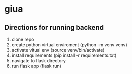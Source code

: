 # giua

## Directions for running backend
1. clone repo 
2. create python virtual enviroment (python -m venv venv) 
3. activate vitual env (source venv/bin/activate) 
4. install requirements (pip install -r requirements.txt) 
5. navigate to flask directory 
6. run flask app (flask run) 

